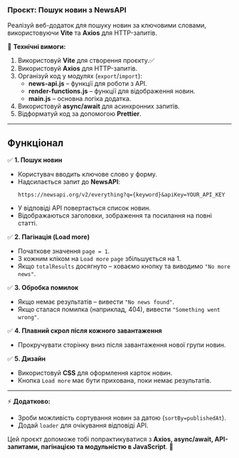 ### **Проєкт: Пошук новин з NewsAPI**

Реалізуй веб-додаток для пошуку новин за ключовими словами, використовуючи
**Vite** та **Axios** для HTTP-запитів.

📌 **Технічні вимоги:**

1. Використовуй **Vite** для створення проєкту.✅
2. Використовуй **Axios** для HTTP-запитів.
3. Організуй код у модулях (`export`/`import`):
   - **news-api.js** – функції для роботи з API.
   - **render-functions.js** – функції для відображення новин.
   - **main.js** – основна логіка додатка.
4. Використовуй **async/await** для асинхронних запитів.
5. Відформатуй код за допомогою **Prettier**.

---

## **Функціонал**

✅ **1. Пошук новин**

- Користувач вводить ключове слово у форму.
- Надсилається запит до **NewsAPI**:
  ```
  https://newsapi.org/v2/everything?q={keyword}&apiKey=YOUR_API_KEY
  ```
- У відповіді API повертається список новин.
- Відображаються заголовки, зображення та посилання на повні статті.

✅ **2. Пагінація (Load more)**

- Початкове значення `page = 1`.
- З кожним кліком на `Load more` `page` збільшується на 1.
- Якщо `totalResults` досягнуто – ховаємо кнопку та виводимо `"No more news"`.

✅ **3. Обробка помилок**

- Якщо немає результатів – вивести `"No news found"`.
- Якщо сталася помилка (наприклад, 404), вивести `"Something went wrong"`.

✅ **4. Плавний скрол після кожного завантаження**

- Прокручувати сторінку вниз після завантаження нової групи новин.

✅ **5. Дизайн**

- Використовуй **CSS** для оформлення карток новин.
- Кнопка `Load more` має бути прихована, поки немає результатів.

---

⚡ **Додатково:**

- Зроби можливість сортування новин за датою (`sortBy=publishedAt`).
- Додай `loader` для очікування відповіді API.

Цей проєкт допоможе тобі попрактикуватися з **Axios, async/await, API-запитами,
пагінацією та модульністю в JavaScript**. 🚀
